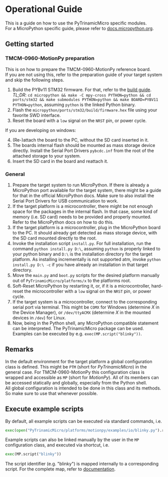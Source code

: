 # Operational Guide

This is a guide on how to use the PyTrinamicMicro specific modules.  
For a MicroPython specific guide, please refer to [docs.micropython.org](https://docs.micropython.org).

## Getting started

### TMCM-0960-MotionPy preparation

This is on how to prepare the TMCM-0960-MotionPy reference board.  
If you are not using this, refer to the preparation guide of your target system and skip the
following steps.

1. Build the PYBv11 STM32 firmware. For that, refer to the [build guide](https://github.com/Lionheart1810/micropython/blob/master/ports/stm32/README.md).  
*TL;DR*: `cd micropython && make -C mpy-cross PYTHON=python && cd ports/stm32 && make submodules PYTHON=python && make BOARD=PYBV11 PYTHON=python`,
assuming `python` is the linked Python binary.
2. Flash the `micropython/ports/stm32/build/firmware.hex` file using your favorite SWD interface.
3. Reset the board with a `low` signal on the `NRST` pin, or power cycle.

If you are developing on windows:  

4. (Re-)attach the board to the PC, without the SD card inserted in it.
5. The boards internal flash should be mounted as mass storage device directly.
Install the Serial Port Drivers `pybcdc.inf` from the root of the attached storage to your system.
6. Insert the SD card in the board and reattach it.

### General

1. Prepare the target system to run MicroPython. If there is already a MicroPython port available for the
target system, there might be a guide for that in the official MicroPython docs.
Make sure to also install the Serial Port Drivers for USB communication to work.
2. If the target platform is a microcontroller, there might be not enough space for the packages in the internal flash.
In that case, some kind of memory (i.e. SD card) needs to be provided and properly mounted.
Refer to the MicroPython docs on how to do this.
3. If the target platform is a microcontroller, plug in the MicroPython board to the PC.
It should already get detected as mass storage device, with the SD card mounted directly to the root.
4. Invoke the installation script `install.py`. For full installation, run the command `python install.py D:\`,
assuming `python` is properly linked to your python binary and `D:\` is the installation directory for the target platform.
As installing incrementally is not supported atm, invoke `python install.py D:\ -c` if you have already an installation
in that target directory.
5. Move the `main.py` and `boot.py` scripts for the desired platform manually out of `PyTrinamicMicro/platforms/x` to the platforms root.
6. Soft-Reset MicroPython by restarting it, or, if it is a microcontroller, hard-reset the microcontroller
with a `low` signal on the `NRST` pin, or power cycle.
7. If the target system is a microcontroller, connect to the corresponding serial port via terminal.
This might be `COMX` for Windows (determine *X* in the Device Manager), or `/dev/ttyACMX`
(determine *X* in the mounted devices in `/dev`) for Linux.
8. Now, being in the Python shell, any MicroPython compatible statement can be interpreted.
The PyTrinamicMicro package can be used.
Examples can be executed by e.g. `exec(MP.script("blinky"))`.

## Remarks

In the default environment for the target platform a global configuration class
is defined. This might be `PTM` (short for *PyTrinamicMicro*) in the general case.
For TMCM-0960-MotionPy this configuration class is wrapped and accessible as `MP` (short for *MotionPy*).
All of its members can be accessed statically and globally, especially from the Python shell.  
All global configuration is intended to be done in this class and its methods.
So make sure to use that whenever possible.

## Execute example scripts

By default, all example scripts can be executed via standard commands, i.e.

```Python
exec(open("PyTrinamicMicro/platforms/motionpy/examples/io/blinky.py").read())
```

Example scripts can also be linked manually by the user in the `MP` configuration class, and
executed via shortcut, i.e.

```Python
exec(MP.script("blinky"))
```

The script identifier (e.g. "blinky") is mapped internally to a corresponding script.
For the complete map, refer to [documentation](DOC.MD#PyTrinamicMicro).
